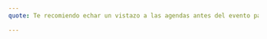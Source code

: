 ```yaml
---
quote: Te recomiendo echar un vistazo a las agendas antes del evento para que puedas enfocarte en platicas que te interesen, que no tengas miedo de preguntar porque el evento es para todo tipo de personas con diferentes conocimientos,que reserves un espacio para explorar y experimentar de las exposiciones de los diferentes stands y conocer personas nuevas. La curiosidad siempre es una buena forma de comenzar a aprender cosas nuevas, no seas timido.

---
```

